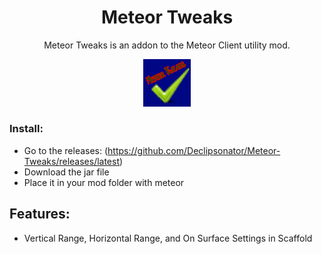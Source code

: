 <div align="center">
  <h1>Meteor Tweaks</h1>
    <p>Meteor Tweaks is an addon to the Meteor Client utility mod.</p>
  <img src="src/main/resources/assets/meteortweaks/icon.png" alt="Meteor Tweaks Logo" width="15%"/>
</div>  


### Install:  
- Go to the releases: (https://github.com/Declipsonator/Meteor-Tweaks/releases/latest)
- Download the jar file
- Place it in your mod folder with meteor

## Features:
- Vertical Range, Horizontal Range, and On Surface Settings in Scaffold
